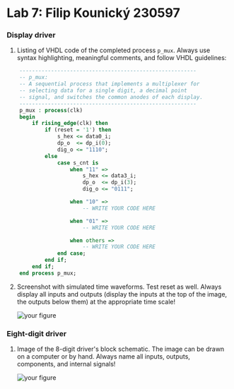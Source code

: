 # Lab 7: Filip Kounický 230597

### Display driver

1. Listing of VHDL code of the completed process `p_mux`. Always use syntax highlighting, meaningful comments, and follow VHDL guidelines:

```vhdl
    --------------------------------------------------------
    -- p_mux:
    -- A sequential process that implements a multiplexer for
    -- selecting data for a single digit, a decimal point 
    -- signal, and switches the common anodes of each display.
    --------------------------------------------------------
    p_mux : process(clk)
    begin
        if rising_edge(clk) then
            if (reset = '1') then
                s_hex <= data0_i;
                dp_o  <= dp_i(0);
                dig_o <= "1110";
            else
                case s_cnt is
                    when "11" =>
                        s_hex <= data3_i;
                        dp_o  <= dp_i(3);
                        dig_o <= "0111";

                    when "10" =>
                        -- WRITE YOUR CODE HERE

                    when "01" =>
                        -- WRITE YOUR CODE HERE

                    when others =>
                        -- WRITE YOUR CODE HERE
                end case;
            end if;
        end if;
    end process p_mux;
```

2. Screenshot with simulated time waveforms. Test reset as well. Always display all inputs and outputs (display the inputs at the top of the image, the outputs below them) at the appropriate time scale!

   ![your figure]()

### Eight-digit driver

1. Image of the 8-digit driver's block schematic. The image can be drawn on a computer or by hand. Always name all inputs, outputs, components, and internal signals!

   ![your figure]()